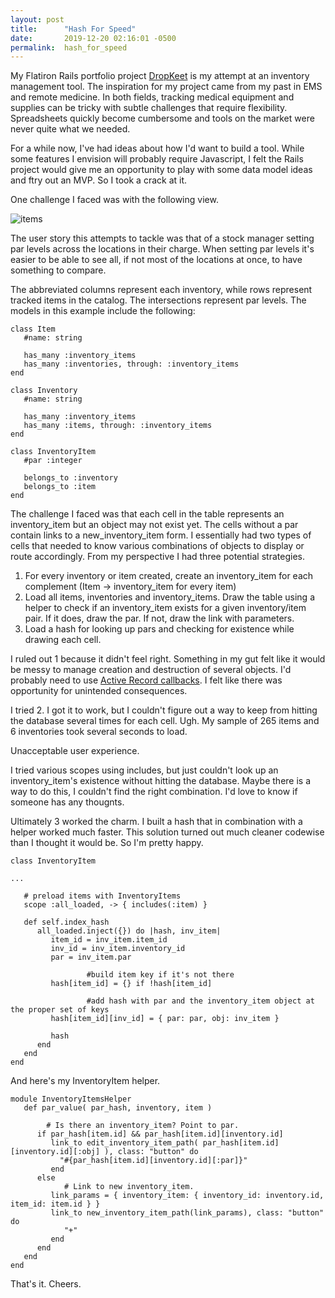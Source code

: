 ```yaml
---
layout: post
title:      "Hash For Speed"
date:       2019-12-20 02:16:01 -0500
permalink:  hash_for_speed
---
```



My Flatiron Rails portfolio project [DropKeet](https://github.com/davisjustinw/dropkeet) is my attempt at an inventory management tool.  The inspiration for my project came from my past in EMS and remote medicine.  In both fields, tracking medical equipment and supplies can be tricky with subtle challenges that require flexibility.  Spreadsheets quickly become cumbersome and tools on the market were never quite what we needed. 

For a while now, I've had ideas about how I'd want to build a tool.  While some features I envision will probably require Javascript, I felt the Rails project would give me an opportunity to play with some data model ideas and ftry out an MVP.  So I took a crack at it.

One challenge I faced was with the following view.

![items](https://live.staticflickr.com/65535/49246105781_1a3befa896_c.jpg)

The user story this attempts to tackle was that of a stock manager setting par levels across the locations in their charge.  When setting par levels it's easier to be able to see all, if not most of the locations at once, to have something to compare.

The abbreviated columns represent each inventory, while rows represent tracked items in the catalog.  The intersections represent par levels.  The models in this example include the following:

```
class Item
   #name: string
	 
   has_many :inventory_items
   has_many :inventories, through: :inventory_items
end

class Inventory
   #name: string
	 
   has_many :inventory_items
   has_many :items, through: :inventory_items
end

class InventoryItem
   #par :integer
	 
   belongs_to :inventory
   belongs_to :item
end
```

The challenge I faced was that each cell in the table represents an inventory_item but an object may not exist yet.  The cells without a par contain links to a new_inventory_item form.  I essentially had two types of cells that needed to know various combinations of objects to display or route accordingly.  From my perspective I had three potential strategies.

1.  For every inventory or item created, create an inventory_item for each complement (Item -> inventory_item for every item)
2.  Load all items, inventories and inventory_items.  Draw the table using a helper to check if an inventory_item exists for a given inventory/item pair.  If it does, draw the par.  If not, draw the link with parameters.
3.  Load a hash for looking up pars and checking for existence while drawing each cell.

I ruled out 1 because it didn't feel right.  Something in my gut felt like it would be messy to manage creation and destruction of several objects.  I'd probably need to use [Active Record callbacks](https://guides.rubyonrails.org/active_record_callbacks.html).  I felt like there was opportunity for unintended consequences.

I tried 2.  I got it to work, but I couldn't figure out a way to keep from hitting the database several times for each cell.  Ugh.  My sample of 265 items and 6 inventories took several seconds to load.  

Unacceptable user experience.  

I tried various scopes using includes, but just couldn't look up an inventory_item's existence without hitting the database.  Maybe there is a way to do this, I couldn't find the right combination.  I'd love to know if someone has any thougnts.

Ultimately 3 worked the charm.  I built a hash that in combination with a helper worked much faster.  This solution turned out much cleaner codewise than I thought it would be.  So I'm pretty happy.

```
class InventoryItem

...

   # preload items with InventoryItems
   scope :all_loaded, -> { includes(:item) }

   def self.index_hash
      all_loaded.inject({}) do |hash, inv_item|
         item_id = inv_item.item_id
         inv_id = inv_item.inventory_id
         par = inv_item.par
         
				 #build item key if it's not there
         hash[item_id] = {} if !hash[item_id]
				 
				 #add hash with par and the inventory_item object at the proper set of keys
         hash[item_id][inv_id] = { par: par, obj: inv_item }
				 
         hash
      end
   end
end 
```

And here's my InventoryItem helper.

```
module InventoryItemsHelper
   def par_value( par_hash, inventory, item )
	 
	    # Is there an inventory_item? Point to par.
      if par_hash[item.id] && par_hash[item.id][inventory.id]
         link_to edit_inventory_item_path( par_hash[item.id][inventory.id][:obj] ), class: "button" do
           "#{par_hash[item.id][inventory.id][:par]}"
         end
      else
			# Link to new inventory_item.
         link_params = { inventory_item: { inventory_id: inventory.id, item_id: item.id } }
         link_to new_inventory_item_path(link_params), class: "button" do
            "+"
         end
      end
   end
end
```

That's it.  Cheers.


